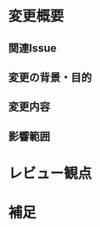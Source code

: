 <!-- 必ずしもすべての項目を埋めなくてよい -->
# 変更概要
## 関連Issue
<!-- #<Issue番号> と書くことでリンクできる
closes #<Issue No.> と書くと、このPRがmergeされると自動的にIssueもcloseされる-->

## 変更の背景・目的
<!-- Issueだけで十分説明できる場合でも簡潔に書く -->

## 変更内容
<!-- 動作に必要な 環境変数/依存関係/DB の更新などもあれば記述する
ビューの変更がある場合はスクショによる比較などがあるとわかりやすい -->

## 影響範囲
<!-- この関数を変更したのでこの機能にも影響がある、など -->

# レビュー観点
<!-- レビューをする際に見てほしい点 -->

# 補足
<!-- ローカル環境で試す際の注意点、など -->
